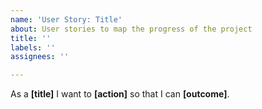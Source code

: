 ```yaml
---
name: 'User Story: Title'
about: User stories to map the progress of the project
title: ''
labels: ''
assignees: ''

---
```


As a **[title]** I want to **[action]** so that I can **[outcome]**.
